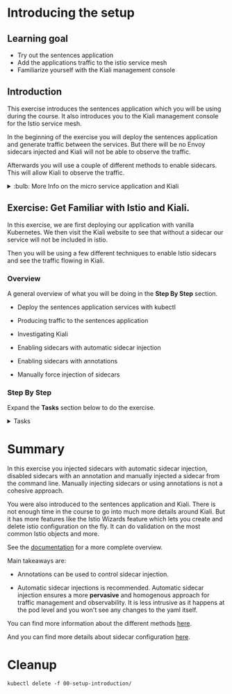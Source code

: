 [//]: # (Copyright, Eficode )
[//]: # (Origin: https://github.com/eficode-academy/istio-katas)
[//]: # (Tags: #sentences #kiali)

# Introducing the setup

## Learning goal

- Try out the sentences application
- Add the applications traffic to the istio service mesh
- Familiarize yourself with the Kiali management console

## Introduction

This exercise introduces the sentences application which you will be using during the course.
It also introduces you to the Kiali management console for the Istio service mesh.

In the beginning of the exercise you will deploy the sentences application
and generate traffic between the services. But there will be no Envoy sidecars
injected and Kiali will not be able to observe the traffic.

Afterwards you will use a couple of different methods to enable sidecars. This
will allow Kiali to observe the traffic.

<details>
    <summary> :bulb: More Info on the micro service application and Kiali </summary>

### Sentences application

This application implements a simple 'sentences' builder, which can build
sentences from the following simple algorithm:

```
age = random(0,100)
name = random(['Peter','Ray','Egon'])
return name + ' is ' + age + ' years'
```
The application is made up of three services, one which can be queried for the
random age, one which can be queried for a random name and a frontend sentence service, which
calls the two other through HTTP requests and formats the final sentences.

The source code for the application can be seen in the  [sentences-app/](sentences-app/) folder.

### Kiali

Kiali provides dashboards and observability by showing you the structure and
health of your service mesh. It provides detailed metrics, Grafana access and
integrates with Jaeger for distributed tracing.

One of it's most powerful features are it's graphs. They provide a powerful way
to visualize the topology of your service mesh.

It provides four main graph renderings of the mesh telemetry.

* The **workload** graph provides a detailed view of communication between workloads.

* The **app** graph aggregates the workloads with the same `app` labeling, which provides a more logical view.

* The **versioned app** graph aggregates by app, but breaks out the different versions providing traffic breakdowns that are version-specific.

* The **service** graph provides a high-level view, which aggregates all traffic for defined services.

![Kiali overview](images/kiali-overview.png)

We are using Kiali to visualize the work done in this Istio course.

</details>

## Exercise: Get Familiar with Istio and Kiali.

In this exercise, we are first deploying our application with vanilla
Kubernetes. We then visit the Kiali website to see that without a
sidecar our service will not be included in istio.

Then you will be using a few different techniques to enable Istio sidecars
and see the traffic flowing in Kiali.

### Overview

A general overview of what you will be doing in the **Step By Step** section.

- Deploy the sentences application services with kubectl

- Producing traffic to the sentences application

- Investigating Kiali

- Enabling sidecars with automatic sidecar injection

- Enabling sidecars with annotations

- Manually force injection of sidecars

### Step By Step

Expand the **Tasks** section below to do the exercise.

<details>
    <summary> Tasks </summary>

#### Task: Inspect your namespace

___

You will need to know your namespace for later exercises. It is provided for
you in the environment variable `STUDENT_NS`. Check it with the following
command.

```console
echo $STUDENT_NS
```

#### Task: Deploy the sentences application

___

Open a terminal in the root of the git repository (istio-katas) and use `kubectl` to deploy `v1` of the application.

```console
kubectl apply -f 00-setup-introduction/
```

#### Task: Observe the number of services and pods running

___

```console
kubectl get pod,svc
```

Once all the pods are running you should see something like. It may take a few seconds.

```
NAME                             READY   STATUS    RESTARTS   AGE
pod/age-7976688957-mbvzz         1/1     Running   0          2s
pod/name-v1-587b56cdf4-rwcwt     1/1     Running   0          2s
pod/sentences-6dffccb8c6-7fd57   1/1     Running   0          2s

NAME                TYPE        CLUSTER-IP       EXTERNAL-IP   PORT(S)          AGE
service/age         ClusterIP   172.20.123.133   <none>        5000/TCP         2s
service/name        ClusterIP   172.20.108.51    <none>        5000/TCP         2s
service/sentences   NodePort    172.20.168.218   <none>        5000:30326/TCP   2s
```

#### Task: Run the `loop-query.sh` script

___

Run the following to continuously query the sentence service and observe the output.

Do this is a **new** terminal.

```console
./scripts/loop-query.sh
```

You should see output from the shell that looks like this.

```
Using 10.0.36.130:30459, header ''
Egon is 40 years.
Ray is 16 years.
Peter is 38 years.
Peter is 19 years.
Ray is 66 years.
```

Traffic is now flowing between the services. But that **doesn't** mean it is part of the service mesh yet...

#### Task: Open Kiali and find the sentences application

___


Browse to **Applications** on the left hand menu. Click **Namespace** drop-down at the top left and
enter **your** namespace.

Finally, select your `sentences` application from the center-part of the UI.

You will see the application, workloads and services are discovered by Kiali.
But not much else.

The red icons beside the workloads mean we have no istio sidecars deployed.
Browse the different tabs to see that there is no traffic nor metrics being captured.
As there are no sidecars the traffic is **not** part of the istio service mesh.

![Sentences with no sidecars](images/kiali-no-sidecars.png)

#### Task: Pull sentences application down

___


```console
kubectl delete -f 00-setup-introduction/
```

#### Task: Enable automatic sidecar injection

___


```console
kubectl label namespace $STUDENT_NS istio-injection=enabled
```

#### Task: Redeploy sentences application

___


```console
kubectl apply -f 00-setup-introduction/
```

Observe the number of services and pods running.

```console
kubectl get pod,svc
```

You should see **two** containers per POD in ready state.

```
NAME                                READY   STATUS    RESTARTS   AGE
pod/age-v1-6fccc84ff-kkdgn          2/2     Running   0          4m4s
pod/name-v1-6644f45d6f-lndkm        2/2     Running   0          4m4s
pod/sentences-v1-5bbf7bcfcb-fphpp   2/2     Running   0          4m4s

NAME                TYPE        CLUSTER-IP       EXTERNAL-IP   PORT(S)          AGE
service/age         ClusterIP   172.20.228.238   <none>        5000/TCP         4m5s
service/name        ClusterIP   172.20.213.23    <none>        5000/TCP         4m4s
service/sentences   NodePort    172.20.106.197   <none>        5000:32092/TCP   4m4s
```

Run the following command to observe that an envoy proxy container has been injected into the application.

```console
kubectl get pods -o=custom-columns=NAME:.metadata.name,CONTAINERS:.spec.containers[*].name
```

This should show an istio proxy sidecar for each service.

```
NAME                            CONTAINERS
age-v1-676bf56bdd-m6bcj         age,istio-proxy
name-v1-587b56cdf4-6tnhs        name,istio-proxy
sentences-v1-6ccc9fdcc5-fzt2g   sentences,istio-proxy
```

#### Task: Run the loop-query.sh script

___


```console
./scripts/loop-query.sh
```

#### Task: Browse kiali and investigate the traffic flow

___


Browse to **Applications** on the left hand menu and select `sentences`.

> Remember to filter by **your** namespace.

Now you can see there are sidecars and the traffic is part of the mesh.

- Browse the different tabs to see the traffic and metrics being captured.

> :bulb: It may take a minute before Kiali starts showing the traffic and
> metrics. You can change the refresh rate in the top right hand corner.

![Sentences with sidecars](images/kiali-with-sidecars.png)


#### Task: Disable automatic sidecar injection for the `age` service

___


Edit the file `00-setup-introduction/age.yaml` and add the annotation
`sidecar.istio.io/inject: 'false'`.

```yaml
apiVersion: apps/v1
kind: Deployment
metadata:
  labels:
    app: sentences
    mode: age
    version: v1
  name: age-v1
spec:
  replicas: 1
  selector:
    matchLabels:
      app: sentences
      mode: age
      version: v1
  template:
    metadata:
      labels:
        app: sentences
        mode: age
        version: v1
      annotations:                          # Annotations block
        sidecar.istio.io/inject: 'false'    # True to enable or false to disable
    spec:
      containers:
      - image: praqma/istio-sentences:v1
        name: age
        ports:
          - containerPort: 5000
        env:
        - name: "SENTENCE_MODE"
          value: "age"
```

Apply the changes to the `age.yaml` file.

```console
kubectl apply -f 00-setup-introduction/age.yaml
```

Use kubectl to see the number of pods running.

```console
kubectl get pods
```

You should, eventually, see that the `age` service has only **one** pod.
E.g. it no longer has a sidecar and is **not** part of the service mesh.

```
NAME                            READY   STATUS    RESTARTS   AGE
age-v1-574bfbb6b4-qb6rv         1/1     Running   0          3m50s
name-v1-795cf79f69-clrw4        2/2     Running   0          8m41s
sentences-v1-7cfbb658b6-rthxn   2/2     Running   0          8m41s
```

If you re-inspect the application graph in Kiali, you will also
notice, that the `age` service is no longer being shown.

> Automatic sidecar injection provides a **pervasive** and homogenous approach
> to ensuring the features istio provides. For example telemetry like metrics
> and traces for observability. If you do not want a sidecar for a service, use
> an **opt out** approach.

#### Task: Inject sidecar for the `age` service

___


To update the `age` deployment to again include a sidecar, w can use
the following command:

```console
cat 00-setup-introduction/age.yaml |grep -v inject | kubectl apply -f -
```

Use kubectl to see the number of pods running.

```console
kubectl get pods
```

You should now see that the `age` service again has **two** pods. E.g. it has
a sidecar and is **again** part of the service mesh.

```
NAME                            READY   STATUS    RESTARTS   AGE
age-v1-7b9f67b7dc-qxlxx         2/2     Running   0          76s
name-v1-795cf79f69-clrw4        2/2     Running   0          16m
sentences-v1-7cfbb658b6-rthxn   2/2     Running   0          16m
```

If you inspect the application graph in Kiali, you will see that the
`age` service again is being shown.

You didn't modify the static yaml with the above command. You simply took the
output of the cat command, piped it into grep which stripped out the annotation
and applied the **output** with kubectl.

#### Task: Investigate the different graphs

___


Browse to the **graphs** and investigate the service, workload, app
and versioned app graphs from the drop down at the top.

> :bulb: Use the display options to modify what is shown in the
> different graphs. Showing request distribution is something
> we will be using often. Also ensure you are running the
> `loop-query.sh` script to generate traffic.

> :bulb: Use the `Legend` button to explain the different objects being shown.

![Graph Details](images/kiali-details.png)

</details>

# Summary

In this exercise you injected sidecars with automatic sidecar injection,
disabled sidecars with an annotation and manually injected a sidecar from
the command line.  Manually injecting sidecars or using annotations is not
a cohesive approach.

You were also introduced to the sentences application and Kiali. There is not
enough time in the course to go into much more details around Kiali. But it
has more features like the Istio Wizards feature which lets you create and
delete istio configuration on the fly. It can do validation on the most common
Istio objects and more.

See the [documentation](https://kiali.io/docs/features/)
for a more complete overview.

Main takeaways are:

* Annotations can be used to control sidecar injection.

* Automatic sidecar injections is recommended. Automatic sidecar injection
ensures a more **pervasive** and homogenous approach for traffic management
and observability. It is less intrusive as it happens at the pod level and
you won't see any changes to the yaml itself.

You can find more information about the different methods
[here](https://istio.io/latest/docs/setup/additional-setup/sidecar-injection/).

And you can find more details about sidecar configuration
[here](https://istio.io/latest/docs/concepts/traffic-management/#sidecars).

# Cleanup

```console
kubectl delete -f 00-setup-introduction/
```
